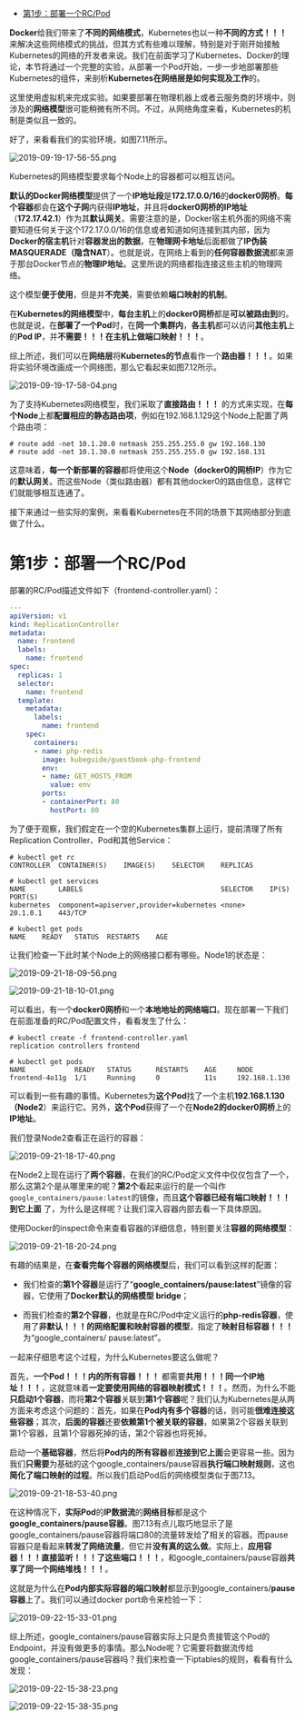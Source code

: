 
<!-- @import "[TOC]" {cmd="toc" depthFrom=1 depthTo=6 orderedList=false} -->

<!-- code_chunk_output -->

- [第1步：部署一个RC/Pod](#第1步部署一个rcpod)

<!-- /code_chunk_output -->

**Docker**给我们带来了**不同的网络模式**，Kubernetes也以一种**不同的方式！！！** 来解决这些网络模式的挑战，但其方式有些难以理解，特别是对于刚开始接触Kubernetes的网络的开发者来说。我们在前面学习了Kubernetes、Docker的理论，本节将通过一个完整的实验，从部署一个Pod开始，一步一步地部署那些Kubernetes的组件，来剖析**Kubernetes在网络层是如何实现及工作**的。

这里使用虚拟机来完成实验。如果要部署在物理机器上或者云服务商的环境中，则涉及的**网络模型**很可能稍微有所不同。不过，从网络角度来看，Kubernetes的机制是类似且一致的。

好了，来看看我们的实验环境，如图7.11所示。

![2019-09-19-17-56-55.png](./images/2019-09-19-17-56-55.png)

Kubernetes的网络模型要求每个Node上的容器都可以相互访问。

**默认的Docker网络模型**提供了一个**IP地址段**是**172.17.0.0/16**的**docker0网桥**。**每个容器**都会在**这个子网**内获得**IP地址**，并且将**docker0网桥的IP地址**（**172.17.42.1**）作为其**默认网关**。需要注意的是，Docker宿主机外面的网络不需要知道任何关于这个172.17.0.0/16的信息或者知道如何连接到其内部，因为**Docker的宿主机**针对**容器发出的数据**，在**物理网卡地址**后面都做了**IP伪装MASQUERADE（隐含NAT**）。也就是说，在网络上看到的**任何容器数据流**都来源于那台Docker节点的**物理IP地址**。这里所说的网络都指连接这些主机的物理网络。

这个模型**便于使用**，但是并**不完美**，需要依赖**端口映射的机制**。

在**Kubernetes的网络模型**中，**每台主机**上的**docker0网桥**都是**可以被路由到**的。也就是说，在**部署了一个Pod**时，在**同一个集群内**，**各主机**都可以访问**其他主机**上的**Pod IP**，并**不需要！！！在主机上做端口映射！！！**。

综上所述，我们可以在**网络层**将**Kubernetes的节点**看作一个**路由器！！！**。如果将实验环境改画成一个网络图，那么它看起来如图7.12所示。

![2019-09-19-17-58-04.png](./images/2019-09-19-17-58-04.png)

为了支持Kubernetes网络模型，我们采取了**直接路由！！！** 的方式来实现，在**每个Node**上都**配置相应的静态路由项**，例如在192.168.1.129这个Node上配置了两个路由项：

```
# route add -net 10.1.20.0 netmask 255.255.255.0 gw 192.168.130
# route add -net 10.1.30.0 netmask 255.255.255.0 gw 192.168.131
```

这意味着，**每一个新部署的容器**都将使用这个**Node（docker0的网桥IP**）作为它的**默认网关**。而这些Node（类似路由器）都有其他docker0的路由信息，这样它们就能够相互连通了。

接下来通过一些实际的案例，来看看Kubernetes在不同的场景下其网络部分到底做了什么。

# 第1步：部署一个RC/Pod

部署的RC/Pod描述文件如下（frontend-controller.yaml）：

```yaml
---
apiVersion: v1
kind: ReplicationController
metadata:
  name: frontend
  labels:
    name: frontend
spec:
  replicas: 1
  selector:
    name: frontend
  template:
    metadata:
      labels:
        name: frontend
    spec:
      containers:
      - name: php-redis
        image: kubeguide/guestbook-php-frontend
        env:
        - name: GET_HOSTS_FROM
          value: env
        ports:
        - containerPort: 80
          hostPort: 80
```

为了便于观察，我们假定在一个空的Kubernetes集群上运行，提前清理了所有Replication Controller、Pod和其他Service：

```
# kubectl get rc
CONTROLLER  CONTAINER(S)    IMAGE(S)    SELECTOR    REPLICAS

# kubectl get services
NAME        LABELS                                  SELECTOR    IP(S)   PORT(S)
kubernetes  component=apiserver,provider=kubernetes <none>      20.1.0.1    443/TCP

# kubectl get pods
NAME    READY   STATUS  RESTARTS    AGE
```

让我们检查一下此时某个Node上的网络接口都有哪些。Node1的状态是：

![2019-09-21-18-09-56.png](./images/2019-09-21-18-09-56.png)

![2019-09-21-18-10-01.png](./images/2019-09-21-18-10-01.png)

可以看出，有一个**docker0网桥**和一个**本地地址的网络端口**。现在部署一下我们在前面准备的RC/Pod配置文件，看看发生了什么：

```
# kubectl create -f frontend-controller.yaml
replication controllers frontend

# kubectl get pods
NAME            READY   STATUS      RESTARTS    AGE     NODE
frontend-4o11g  1/1     Running     0           11s     192.168.1.130
```

可以看到一些有趣的事情。Kubernetes为**这个Pod**找了一个主机**192.168.1.130（Node2**）来运行它。另外，**这个Pod**获得了一个在**Node2的docker0网桥**上的**IP地址**。

我们登录Node2查看正在运行的容器：

![2019-09-21-18-17-40.png](./images/2019-09-21-18-17-40.png)

在Node2上现在运行了**两个容器**，在我们的RC/Pod定义文件中仅仅包含了一个，那么这第2个是从哪里来的呢？**第2个**看起来运行的是一个叫作`google_containers/pause:latest`的镜像，而且**这个容器已经有端口映射！！！到它上面** 了，为什么是这样呢？让我们深入容器内部去看一下具体原因。

使用Docker的inspect命令来查看容器的详细信息，特别要关注**容器的网络模型**：

![2019-09-21-18-20-24.png](./images/2019-09-21-18-20-24.png)

有趣的结果是，在**查看完每个容器的网络模型**后，我们可以看到这样的配置：

* 我们检查的**第1个容器**是运行了“**google\_containers/pause:latest**”镜像的容器，它使用了**Docker默认的网络模型 bridge**；

* 而我们检查的**第2个容器**，也就是在RC/Pod中定义运行的**php\-redis容器**，使用了**非默认！！！的网络配置和映射容器的模型**，指定了**映射目标容器！！！** 为“google\_containers/ pause:latest”。

一起来仔细思考这个过程，为什么Kubernetes要这么做呢？

首先，**一个Pod！！！内的所有容器！！！** 都需要**共用！！！同一个IP地址！！！**，这就意味着**一定要使用网络的容器映射模式！！！**。然而，为什么不能**只启动1个容器**，而将**第2个容器**关联到**第1个容器**呢？我们认为Kubernetes是从两方面来考虑这个问题的：首先，如果在**Pod内有多个容器**的话，则可能**很难连接这些容器**；其次，**后面的容器**还要**依赖第1个被关联的容器**，如果第2个容器关联到第1个容器，且第1个容器死掉的话，第2个容器也将死掉。

启动一个**基础容器**，然后将**Pod内的所有容器**都**连接到它上面**会更容易一些。因为我们**只需要**为基础的这个google\_containers/pause容器**执行端口映射规则**，这也**简化了端口映射的过程**。所以我们启动Pod后的网络模型类似于图7.13。

![2019-09-21-18-53-40.png](./images/2019-09-21-18-53-40.png)

在这种情况下，**实际Pod**的**IP数据流**的**网络目标**都是这个**google\_containers/pause容器**。图7.13有点儿取巧地显示了是google_containers/pause容器将端口80的流量转发给了相关的容器。而pause容器只是看起来**转发了网络流量**，但它并**没有真的这么做**。实际上，**应用容器！！！直接监听！！！了这些端口！！！**，和google_containers/pause容器**共享了同一个网络堆栈！！！**。

这就是为什么在**Pod内部实际容器的端口映射**都显示到google\_containers/**pause容器**上了。我们可以通过docker port命令来检验一下：

![2019-09-22-15-33-01.png](./images/2019-09-22-15-33-01.png)

综上所述，google_containers/pause容器实际上只是负责接管这个Pod的Endpoint，并没有做更多的事情。那么Node呢？它需要将数据流传给google_containers/pause容器吗？我们来检查一下iptables的规则，看看有什么发现：

![2019-09-22-15-38-23.png](./images/2019-09-22-15-38-23.png)

![2019-09-22-15-38-35.png](./images/2019-09-22-15-38-35.png)

